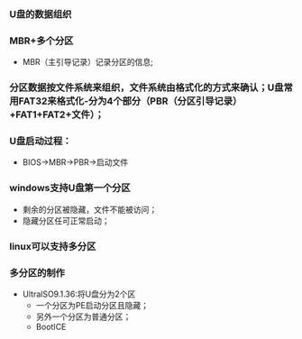 ### U盘的数据组织  

### MBR+多个分区  
  - MBR（主引导记录）记录分区的信息;  
  
### 分区数据按文件系统来组织，文件系统由格式化的方式来确认；U盘常用FAT32来格式化-分为4个部分（PBR（分区引导记录）+FAT1+FAT2+文件）；  

### U盘启动过程：    
  - BIOS->MBR->PBR->启动文件  
  
### windows支持U盘第一个分区  
  - 剩余的分区被隐藏，文件不能被访问；  
  - 隐藏分区任可正常启动；  
  
### linux可以支持多分区  
### 多分区的制作
  - UltralSO9.1.36:将U盘分为2个区
    - 一个分区为PE启动分区且隐藏；
    - 另外一个分区为普通分区；
    - BootICE
